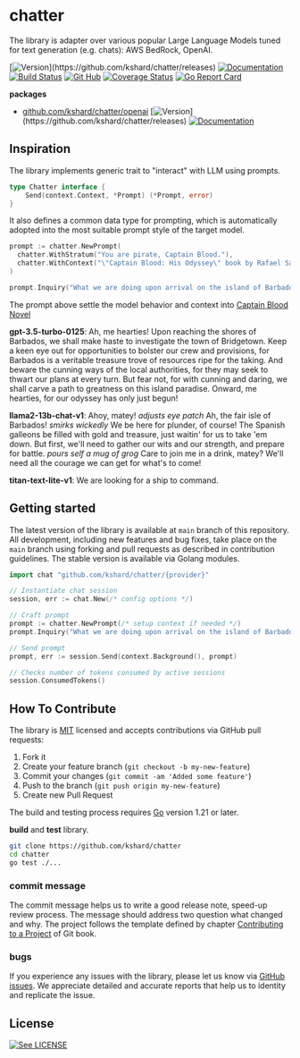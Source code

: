 # chatter

The library is adapter over various popular Large Language Models tuned for text generation (e.g. chats): AWS BedRock, OpenAI.

[![Version](https://img.shields.io/github/v/tag/kshard/chatter?label=version&filter=v*)](https://github.com/kshard/chatter/releases)
[![Documentation](https://pkg.go.dev/badge/github.com/kshard/chatter)](https://pkg.go.dev/github.com/kshard/chatter)
[![Build Status](https://github.com/kshard/chatter/workflows/build/badge.svg)](https://github.com/kshard/chatter/actions/)
[![Git Hub](https://img.shields.io/github/last-commit/kshard/chatter.svg)](https://github.com/kshard/chatter)
[![Coverage Status](https://coveralls.io/repos/github/kshard/chatter/badge.svg?branch=main)](https://coveralls.io/github/kshard/chatter?branch=main)
[![Go Report Card](https://goreportcard.com/badge/github.com/kshard/chatter)](https://goreportcard.com/report/github.com/kshard/chatter)

**packages**
* [github.com/kshard/chatter/openai](./openai/)
[![Version](https://img.shields.io/github/v/tag/kshard/chatter?label=version&filter=openai/*)](https://github.com/kshard/chatter/releases)
[![Documentation](https://pkg.go.dev/badge/github.com/kshard/chatter)](https://pkg.go.dev/github.com/kshard/chatter/openai)

## Inspiration

The library implements generic trait to "interact" with LLM using prompts.

```go
type Chatter interface {
	Send(context.Context, *Prompt) (*Prompt, error)
}
```

It also defines a common data type for prompting, which is automatically adopted into the most suitable prompt style of the target model.

```go
prompt := chatter.NewPrompt(
  chatter.WithStratum("You are pirate, Captain Blood."),
  chatter.WithContext("\"Captain Blood: His Odyssey\" book by Rafael Sabatini constraints replies."),
)

prompt.Inquiry("What we are doing upon arrival on the island of Barbados?")
```

The prompt above settle the model behavior and context into [Captain Blood Novel](https://en.wikipedia.org/wiki/Captain_Blood_(novel))

**gpt-3.5-turbo-0125**: Ah, me hearties! Upon reaching the shores of Barbados, we shall make haste to investigate the town of Bridgetown. Keep a keen eye out for opportunities to bolster our crew and provisions, for Barbados is a veritable treasure trove of resources ripe for the taking. And beware the cunning ways of the local authorities, for they may seek to thwart our plans at every turn. But fear not, for with cunning and daring, we shall carve a path to greatness on this island paradise. Onward, me hearties, for our odyssey has only just begun!

**llama2-13b-chat-v1**: Ahoy, matey! *adjusts eye patch* Ah, the fair isle of Barbados! *smirks wickedly* We be here for plunder, of course! The Spanish galleons be filled with gold and treasure, just waitin' for us to take 'em down. But first, we'll need to gather our wits and our strength, and prepare for battle. *pours self a mug of grog* Care to join me in a drink, matey? We'll need all the courage we can get for what's to come!

**titan-text-lite-v1**: We are looking for a ship to command.


## Getting started

The latest version of the library is available at `main` branch of this repository. All development, including new features and bug fixes, take place on the `main` branch using forking and pull requests as described in contribution guidelines. The stable version is available via Golang modules.

```go
import chat "github.com/kshard/chatter/{provider}"

// Instantiate chat session
session, err := chat.New(/* config options */)

// Craft prompt
prompt := chatter.NewPrompt(/* setup context if needed */)
prompt.Inquiry("What we are doing upon arrival on the island of Barbados?")

// Send prompt
prompt, err := session.Send(context.Background(), prompt)

// Checks number of tokens consumed by active sessions
session.ConsumedTokens()
```

## How To Contribute

The library is [MIT](LICENSE) licensed and accepts contributions via GitHub pull requests:

1. Fork it
2. Create your feature branch (`git checkout -b my-new-feature`)
3. Commit your changes (`git commit -am 'Added some feature'`)
4. Push to the branch (`git push origin my-new-feature`)
5. Create new Pull Request

The build and testing process requires [Go](https://golang.org) version 1.21 or later.

**build** and **test** library.

```bash
git clone https://github.com/kshard/chatter
cd chatter
go test ./...
```

### commit message

The commit message helps us to write a good release note, speed-up review process. The message should address two question what changed and why. The project follows the template defined by chapter [Contributing to a Project](http://git-scm.com/book/ch5-2.html) of Git book.

### bugs

If you experience any issues with the library, please let us know via [GitHub issues](https://github.com/kshard/chatter/issue). We appreciate detailed and accurate reports that help us to identity and replicate the issue. 


## License

[![See LICENSE](https://img.shields.io/github/license/kshard/chatter.svg?style=for-the-badge)](LICENSE)

